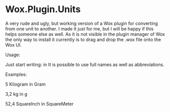 # Wox.Plugin.Units
A very rude and ugly, but working version of a Wox plugin for converting from one unit to another.
I made it just for me, but I will be happy if this helps someone else as well. 
As it is not visible in the plugin manager of Wox the only way to install it currently is to drag and drop the .wox file onto the Wox UI.

Usage:

Just start writing: <quantity> <from unit> in <to unit>
It is possible to use full names as well as abbreviations.

Examples:

5 Kilogram in Gram

3,2 kg in g

52,4 SquareInch in SquareMeter
